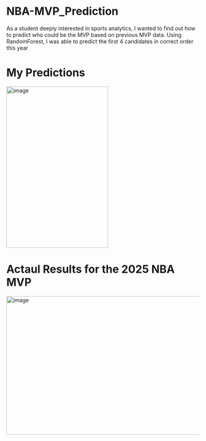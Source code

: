 ﻿# NBA-MVP_Prediction

As a student deeply interested in sports analytics, I wanted to find out how to predict who could be the MVP based on previous MVP data. Using RandomForest, I was able to predict the first 4 candidates in correct order this year

# My Predictions

<img width="265" height="420" alt="image" src="https://github.com/user-attachments/assets/81b4f994-15b9-4027-8ae9-6c538dcbebf1" />

# Actaul Results for the 2025 NBA MVP

<img width="1041" height="361" alt="image" src="https://github.com/user-attachments/assets/ba080558-8a6c-4756-ade5-941383732f9c" />


